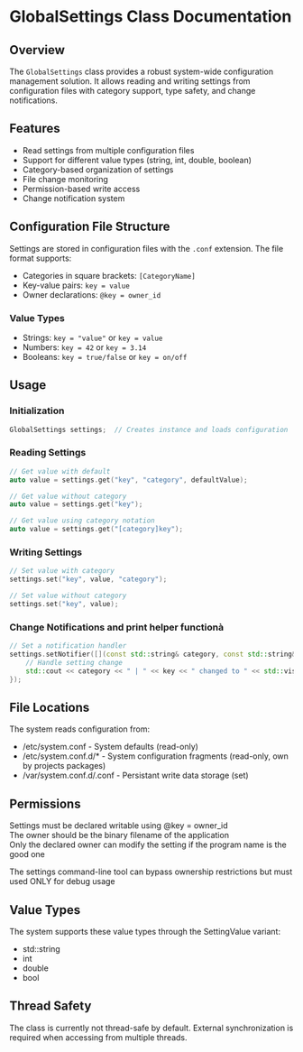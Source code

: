 # GlobalSettings Class Documentation

## Overview
The `GlobalSettings` class provides a robust system-wide configuration management solution. It allows reading and writing settings from configuration files with category support, type safety, and change notifications.

## Features
- Read settings from multiple configuration files
- Support for different value types (string, int, double, boolean)
- Category-based organization of settings
- File change monitoring
- Permission-based write access
- Change notification system

## Configuration File Structure
Settings are stored in configuration files with the `.conf` extension. The file format supports:
- Categories in square brackets: `[CategoryName]`
- Key-value pairs: `key = value`
- Owner declarations: `@key = owner_id`

### Value Types
- Strings: `key = "value"` or `key = value`
- Numbers: `key = 42` or `key = 3.14`
- Booleans: `key = true/false` or `key = on/off`

## Usage

### Initialization
```cpp
GlobalSettings settings;  // Creates instance and loads configuration
```

### Reading Settings
```cpp
// Get value with default
auto value = settings.get("key", "category", defaultValue);

// Get value without category
auto value = settings.get("key");

// Get value using category notation
auto value = settings.get("[category]key");
```

### Writing Settings
```cpp
// Set value with category
settings.set("key", value, "category");

// Set value without category
settings.set("key", value);
```

### Change Notifications and print helper functionà
```cpp
// Set a notification handler
settings.setNotifier([](const std::string& category, const std::string& key, SettingValue value) {
    // Handle setting change
    std::cout << category << " | " << key << " changed to " << std::visit(setting_value_functor(), value) << std::endl;
});
```

## File Locations
The system reads configuration from:

 - /etc/system.conf - System defaults (read-only)
 - /etc/system.conf.d/* - System configuration fragments (read-only, own by projects packages)
 - /var/system.conf.d/<appid>.conf - Persistant write data storage (set)

## Permissions

Settings must be declared writable using @key = owner_id  
The owner should be the binary filename of the application  
Only the declared owner can modify the setting if the program name is the good one


The settings command-line tool can bypass ownership restrictions but must used ONLY for debug usage

## Value Types
The system supports these value types through the SettingValue variant:

 - std::string
 - int
 - double
 - bool


## Thread Safety
The class is currently not thread-safe by default. External synchronization is required when accessing from multiple threads.
